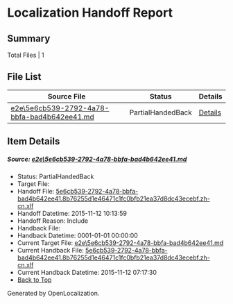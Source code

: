 # <a name='report-top'></a> Localization Handoff Report

## Summary
 Total Files | 1

## File List
 Source File | Status | Details 
 ----------- | ------ | ------- 
 [e2e\5e6cb539-2792-4a78-bbfa-bad4b642ee41.md](https://github.com/OpenLocalizationTest/oltest/blob/aa97c56b6221a12119842ca48fe5b6cb5921fec6/e2e/5e6cb539-2792-4a78-bbfa-bad4b642ee41.md) | PartialHandedBack | [Details](#6d4d1699680ffce5e655121077683809bc296c061)

## Item Details
##### <a name='6d4d1699680ffce5e655121077683809bc296c061'></a> Source: [e2e\5e6cb539-2792-4a78-bbfa-bad4b642ee41.md](https://github.com/OpenLocalizationTest/oltest/blob/aa97c56b6221a12119842ca48fe5b6cb5921fec6/e2e/5e6cb539-2792-4a78-bbfa-bad4b642ee41.md)
* Status: PartialHandedBack
* Target File: 
* Handoff File: [5e6cb539-2792-4a78-bbfa-bad4b642ee41.8b76255d1e46471c1fc0bfb21ea37d8dc43ecebf.zh-cn.xlf](https://github.com/OpenLocalizationTestOrg/olhandoff/blob/bd0a32b86b46bbd4314ee3cea1d5fbd2f3708777/ol-handoff/OpenLocalizationTestOrg/oltest.zh-cn/yanz/5e6cb539-2792-4a78-bbfa-bad4b642ee41.8b76255d1e46471c1fc0bfb21ea37d8dc43ecebf.zh-cn.xlf)
* Handoff Datetime: 2015-11-12 10:13:59
* Handoff Reason: Include
* Handback File: 
* Handback Datetime: 0001-01-01 00:00:00
* Current Target File: [e2e\5e6cb539-2792-4a78-bbfa-bad4b642ee41.md](https://github.com/OpenLocalizationTestOrg/oltest.zh-cn/blob/b7ffbd3af84fb770b7d31da133bad631d0a02d8f/e2e/5e6cb539-2792-4a78-bbfa-bad4b642ee41.md)
* Current Handback File: [5e6cb539-2792-4a78-bbfa-bad4b642ee41.8b76255d1e46471c1fc0bfb21ea37d8dc43ecebf.zh-cn.xlf](https://github.com/OpenLocalizationTestOrg/olhandback/blob/a599a5faa7d30e7eb1ed04a761bd1fbbca911171/ol-handback/OpenLocalizationTestOrg/oltest.zh-cn/yanz/5e6cb539-2792-4a78-bbfa-bad4b642ee41.8b76255d1e46471c1fc0bfb21ea37d8dc43ecebf.zh-cn.xlf)
* Current Handback Datetime: 2015-11-12 07:17:30
* [Back to Top](#report-top)


Generated by OpenLocalization.
